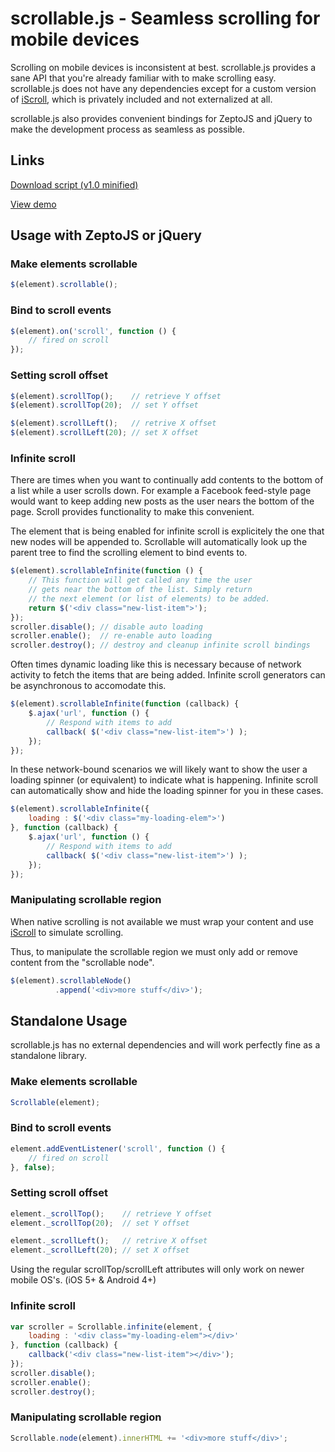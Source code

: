 scrollable.js - Seamless scrolling for mobile devices
=====================================================

Scrolling on mobile devices is inconsistent at best. scrollable.js provides a sane API that you're already familiar with to make scrolling easy. scrollable.js does not have any dependencies except for a custom version of [iScroll](http://cubiq.org/iscroll-4), which is privately included and not externalized at all.

scrollable.js also provides convenient bindings for ZeptoJS and jQuery to make the development process as seamless as possible.


Links
-----

[Download script (v1.0 minified)](http://code.kik.com/scrollable/1.0.min.js)

[View demo](http://code.kik.com/scrollable/demos/basic.html)


Usage with ZeptoJS or jQuery
----------------------------

### Make elements scrollable

```js
$(element).scrollable();
```


### Bind to scroll events

```js
$(element).on('scroll', function () {
	// fired on scroll
});
```


### Setting scroll offset

```js
$(element).scrollTop();    // retrieve Y offset
$(element).scrollTop(20);  // set Y offset

$(element).scrollLeft();   // retrive X offset
$(element).scrollLeft(20); // set X offset
```


### Infinite scroll

There are times when you want to continually add contents to the bottom of a list while a user scrolls down. For example a Facebook feed-style page would want to keep adding new posts as the user nears the bottom of the page. Scroll provides functionality to make this convenient.

The element that is being enabled for infinite scroll is explicitely the one that new nodes will be appended to. Scrollable will automatically look up the parent tree to find the scrolling element to bind events to.

```js
$(element).scrollableInfinite(function () {
	// This function will get called any time the user
	// gets near the bottom of the list. Simply return
	// the next element (or list of elements) to be added.
	return $('<div class="new-list-item">');
});
scroller.disable(); // disable auto loading
scroller.enable();  // re-enable auto loading
scroller.destroy(); // destroy and cleanup infinite scroll bindings
```

Often times dynamic loading like this is necessary because of network activity to fetch the items that are being added. Infinite scroll generators can be asynchronous to accomodate this.

```js
$(element).scrollableInfinite(function (callback) {
	$.ajax('url', function () {
		// Respond with items to add
		callback( $('<div class="new-list-item">') );
	});
});
```

In these network-bound scenarios we will likely want to show the user a loading spinner (or equivalent) to indicate what is happening. Infinite scroll can automatically show and hide the loading spinner for you in these cases.

```js
$(element).scrollableInfinite({
	loading : $('<div class="my-loading-elem">')
}, function (callback) {
	$.ajax('url', function () {
		// Respond with items to add
		callback( $('<div class="new-list-item">') );
	});
});
```


### Manipulating scrollable region

When native scrolling is not available we must wrap your content and use [iScroll](http://cubiq.org/iscroll-4) to simulate scrolling.

Thus, to manipulate the scrollable region we must only add or remove content from the "scrollable node".

```js
$(element).scrollableNode()
          .append('<div>more stuff</div>');
```




Standalone Usage
----------------

scrollable.js has no external dependencies and will work perfectly fine as a standalone library.


### Make elements scrollable

```js
Scrollable(element);
```


### Bind to scroll events

```js
element.addEventListener('scroll', function () {
	// fired on scroll
}, false);
```


### Setting scroll offset

```js
element._scrollTop();    // retrieve Y offset
element._scrollTop(20);  // set Y offset

element._scrollLeft();   // retrive X offset
element._scrollLeft(20); // set X offset
```

Using the regular scrollTop/scrollLeft attributes will only work on newer mobile OS's. (iOS 5+ & Android 4+)


### Infinite scroll

```js
var scroller = Scrollable.infinite(element, {
	loading : '<div class="my-loading-elem"></div>'
}, function (callback) {
	callback('<div class="new-list-item"></div>');
});
scroller.disable();
scroller.enable();
scroller.destroy();
```


### Manipulating scrollable region

```js
Scrollable.node(element).innerHTML += '<div>more stuff</div>';
```

